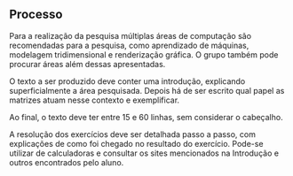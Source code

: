 ## Processo

Para a realização da pesquisa múltiplas áreas de computação são recomendadas
para a pesquisa, como aprendizado de máquinas, modelagem tridimensional e
renderização gráfica. O grupo também pode procurar áreas além dessas
apresentadas.

O texto a ser produzido deve conter uma introdução, explicando superficialmente
a área pesquisada. Depois há de ser escrito qual papel as matrizes atuam nesse
contexto e exemplificar.

Ao final, o texto deve ter entre 15 e 60 linhas, sem considerar o cabeçalho.

A resolução dos exercícios deve ser detalhada passo a passo, com explicações de
como foi chegado no resultado do exercício. Pode-se utilizar de calculadoras
e consultar os sites mencionados na Introdução e outros encontrados pelo aluno.
